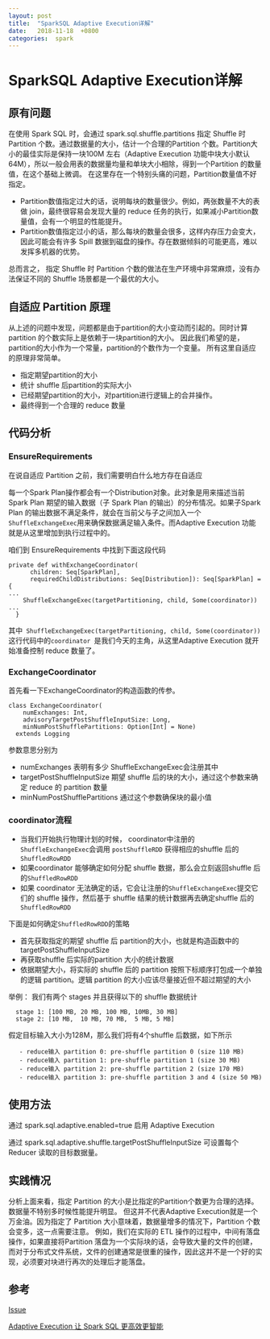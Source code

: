 ```yaml
---
layout: post
title:  "SparkSQL Adaptive Execution详解"
date:   2018-11-18  +0800
categories:  spark
---
```



# SparkSQL Adaptive Execution详解


## 原有问题

在使用 Spark SQL 时，会通过 spark.sql.shuffle.partitions 指定 Shuffle 时 Partition 个数。通过数据量的大小，估计一个合理的Partition 个数。Partition大小的最佳实际是保持一块100M 左右（Adaptive Execution 功能中块大小默认64M），所以一般会用表的数据量均量和单块大小相除，得到一个Partition 的数量值，在这个基础上微调。
在这里存在一个特别头痛的问题，Partition数量值不好指定。

* Partition数值指定过大的话，说明每块的数量很少。例如，两张数量不大的表做 join，最终很容易会发现大量的 reduce 任务的执行，如果减小Partition数量值，会有一个明显的性能提升。
*  Partition数值指定过小的话，那么每块的数量会很多，这样内存压力会变大，因此可能会有许多 Spill 数据到磁盘的操作。存在数据倾斜的可能更高，难以发挥多机器的优势。

总而言之， 指定 Shuffle 时 Partition 个数的做法在生产环境中非常麻烦，没有办法保证不同的 Shuffle 场景都是一个最优的大小。

## 自适应 Partition 原理
从上述的问题中发现，问题都是由于partition的大小变动而引起的。同时计算partition 的个数实际上是依赖于一块partition的大小。
因此我们希望的是，partition的大小作为一个常量，partition的个数作为一个变量。
所有这里自适应的原理非常简单。

* 指定期望partition的大小
* 统计 shuffle 后partition的实际大小
* 已经期望partition的大小，对partition进行逻辑上的合并操作。
* 最终得到一个合理的 reduce 数量

## 代码分析
### EnsureRequirements

在说自适应 Partition 之前，我们需要明白什么地方存在自适应

每一个Spark Plan操作都会有一个Distribution对象。此对象是用来描述当前 Spark Plan 期望的输入数据（子 Spark Plan 的输出）的分布情况。如果子Spark Plan 的输出数据不满足条件，就会在当前父与子之间加入一个`ShuffleExchangeExec`用来确保数据满足输入条件。而Adaptive Execution 功能就是从这里增加到执行过程中的。

咱们到 EnsureRequirements 中找到下面这段代码

```
private def withExchangeCoordinator(
      children: Seq[SparkPlan],
      requiredChildDistributions: Seq[Distribution]): Seq[SparkPlan] = {
...
    ShuffleExchangeExec(targetPartitioning, child, Some(coordinator))
...
  }
```

其中` ShuffleExchangeExec(targetPartitioning, child, Some(coordinator))`这行代码中的`coordinator `是我们今天的主角，从这里Adaptive Execution 就开始准备控制 reduce 数量了。

### ExchangeCoordinator
首先看一下ExchangeCoordinator的构造函数的传参。


```
class ExchangeCoordinator(
    numExchanges: Int,
    advisoryTargetPostShuffleInputSize: Long,
    minNumPostShufflePartitions: Option[Int] = None)
  extends Logging 
```



参数意思分别为
* numExchanges 表明有多少 ShuffleExchangeExec会注册其中
* targetPostShuffleInputSize 期望 shuffle 后的块的大小，通过这个参数来确定 reduce 的 partition 数量
* minNumPostShufflePartitions 通过这个参数确保块的最小值

### coordinator流程

* 当我们开始执行物理计划的时候， coordinator中注册的 `ShuffleExchangeExec`会调用 `postShuffleRDD` 获得相应的shuffle 后的`ShuffledRowRDD`
* 如果coordinator 能够确定如何分配 shuffle 数据，那么会立刻返回shuffle 后的`ShuffledRowRDD`
* 如果 coordinator 无法确定的话，它会让注册的`ShuffleExchangeExec`提交它们的 shuffle 操作，然后基于 shuffle 结果的统计数据再去确定shuffle 后的`ShuffledRowRDD`

下面是如何确定`ShuffledRowRDD`的策略
* 首先获取指定的期望 shuffle 后 partition的大小，也就是构造函数中的targetPostShuffleInputSize
* 再获取shuffle 后实际的partition 大小的统计数据
* 依据期望大小，将实际的 shuffle 后的 partition 按照下标顺序打包成一个单独的逻辑 partition。逻辑 partition 的大小应该尽量接近但不超过期望的大小

举例：
我们有两个 stages 并且获得以下的 shuffle 数据统计

```
  stage 1: [100 MB, 20 MB, 100 MB, 10MB, 30 MB]
  stage 2: [10 MB,  10 MB, 70 MB,  5 MB, 5 MB]
```
假定目标输入大小为128M，那么我们将有4个shuffle 后数据，如下所示

```
   - reduce输入 partition 0: pre-shuffle partition 0 (size 110 MB)
   - reduce输入 partition 1: pre-shuffle partition 1 (size 30 MB)
   - reduce输入 partition 2: pre-shuffle partition 2 (size 170 MB)
   - reduce输入 partition 3: pre-shuffle partition 3 and 4 (size 50 MB)
```

## 使用方法

通过 spark.sql.adaptive.enabled=true 启用 Adaptive Execution 

通过 spark.sql.adaptive.shuffle.targetPostShuffleInputSize 可设置每个 Reducer 读取的目标数据量。


## 实践情况

分析上面来看，指定 Partition 的大小是比指定的Partition个数更为合理的选择。数据量不特别多时候性能提升明显。
但这并不代表Adaptive Execution就是一个万金油。因为指定了 Partition 大小意味着，数据量增多的情况下，Partition 个数会变多，这一点需要注意。
例如，我们在实际的 ETL 操作的过程中，中间有落盘操作，如果直接将Partition 落盘为一个实际块的话，会导致大量的文件的创建，而对于分布式文件系统，文件的创建通常是很重的操作，因此这并不是一个好的实现，必须要对块进行再次的处理后才能落盘。

## 参考
[Issue](https://issues.apache.org/jira/browse/SPARK-9850)

[Adaptive Execution 让 Spark SQL 更高效更智能](http://www.jasongj.com/spark/adaptive_execution/)

